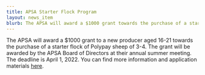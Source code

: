 ```yaml
---
title: APSA Starter Flock Program
layout: news_item
blurb: The APSA will award a $1000 grant towards the purchase of a starter flock of Polypay sheep for new producers aged 16-21
---
```


The APSA will award a $1000 grant to a new producer aged 16-21 towards the purchase of a starter flock of Polypay sheep of 3-4. The grant will be awarded by the APSA Board of Directors at their annual summer meeting. The deadline is April 1, 2022. You can find more information and application materials <a href="{{site.baseurl}}/assets/docx/apsa_starter_flock_program.docx">here</a>.
